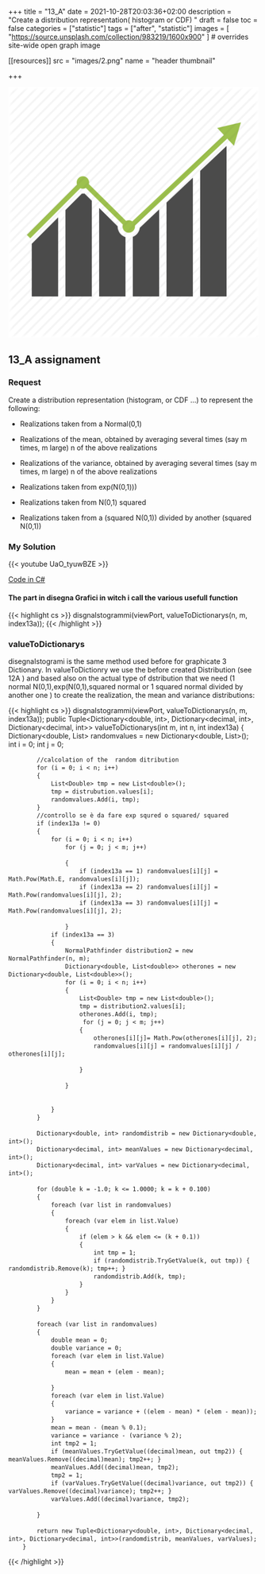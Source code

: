 +++
title = "13_A"
date = 2021-10-28T20:03:36+02:00
description = "Create a distribution representation( histogram or CDF) "
draft = false
toc = false
categories = ["statistic"]
tags = ["after", "statistic"]
images = [
  "https://source.unsplash.com/collection/983219/1600x900"
] # overrides site-wide open graph image

[[resources]]
  src = "images/2.png"
  name = "header thumbnail"

+++

![header](images/2.png)

## 13_A assignament

### Request
Create  a distribution representation (histogram, or CDF ...) to represent the following:

- Realizations taken from a Normal(0,1)

- Realizations of the mean, obtained by averaging several times (say m times, m large) n of the above realizations
- Realizations of the variance, obtained by averaging several times (say m times, m large) n of the above realizations

- Realizations taken from exp(N(0,1)))

- Realizations taken from N(0,1) squared

- Realizations taken from a (squared N(0,1)) divided by another (squared N(0,1))


### My Solution

{{< youtube UaO_tyuwBZE >}}


[Code in C#](https://github.com/yuky2020/Statistics-Pratical-LABS/tree/main/Assignment11/C%23/BernulliGraphics)


#### The part in disegna Grafici in witch i call the various usefull function

{{< highlight cs >}}
  disgnaIstogrammi(viewPort, valueToDictionarys(n, m, index13a));
   {{< /highlight >}}

### valueToDictionarys
disegnaIstogrami is the same method used before for graphicate 3 Dictionary.
 In valueToDictionry we use the before created Distribution (see 12A ) and  based also on the actual type of dstribution that we need  (1 normal N(0,1),exp(N(0,1),squared normal or 1 squared normal divided by another one ) to create the realization, the mean and variance distributions:
 
{{< highlight cs >}}
  disgnaIstogrammi(viewPort, valueToDictionarys(n, m, index13a)); public Tuple<Dictionary<double, int>, Dictionary<decimal, int>, Dictionary<decimal, int>> valueToDictionarys(int m, int n, int index13a)
        {
            Dictionary<double, List<double>> randomvalues = new Dictionary<double, List<double>>();
            int i = 0;
            int j = 0;


            //calcolation of the  random ditribution
            for (i = 0; i < n; i++)
            {
                List<Double> tmp = new List<double>();
                tmp = distrubution.values[i];
                randomvalues.Add(i, tmp);
            }
            //controllo se è da fare exp squred o squared/ squared 
            if (index13a != 0)
            {
                for (i = 0; i < n; i++)
                    for (j = 0; j < m; j++)

                    {
                        if (index13a == 1) randomvalues[i][j] = Math.Pow(Math.E, randomvalues[i][j]);
                        if (index13a == 2) randomvalues[i][j] = Math.Pow(randomvalues[i][j], 2);
                        if (index13a == 3) randomvalues[i][j] = Math.Pow(randomvalues[i][j], 2);

                    }
                if (index13a == 3)
                {
                    NormalPathfinder distribution2 = new NormalPathfinder(n, m);
                    Dictionary<double, List<double>> otherones = new Dictionary<double, List<double>>();
                    for (i = 0; i < n; i++)
                    {
                        List<Double> tmp = new List<double>();
                        tmp = distribution2.values[i];
                        otherones.Add(i, tmp);
                         for (j = 0; j < m; j++)
                        {
                            otherones[i][j]= Math.Pow(otherones[i][j], 2);
                            randomvalues[i][j] = randomvalues[i][j] / otherones[i][j]; 

                        }

                    }


                }
            }

            Dictionary<double, int> randomdistrib = new Dictionary<double, int>();
            Dictionary<decimal, int> meanValues = new Dictionary<decimal, int>();
            Dictionary<decimal, int> varValues = new Dictionary<decimal, int>();

            for (double k = -1.0; k <= 1.0000; k = k + 0.100)
            {
                foreach (var list in randomvalues)
                {
                    foreach (var elem in list.Value)
                    {
                        if (elem > k && elem <= (k + 0.1))
                        {
                            int tmp = 1;
                            if (randomdistrib.TryGetValue(k, out tmp)) { randomdistrib.Remove(k); tmp++; }
                            randomdistrib.Add(k, tmp);
                        }
                    }
                }
            }

            foreach (var list in randomvalues)
            {
                double mean = 0;
                double variance = 0;
                foreach (var elem in list.Value)
                {
                    mean = mean + (elem - mean);

                }
                foreach (var elem in list.Value)
                {
                    variance = variance + ((elem - mean) * (elem - mean));
                }
                mean = mean - (mean % 0.1);
                variance = variance - (variance % 2);
                int tmp2 = 1;
                if (meanValues.TryGetValue((decimal)mean, out tmp2)) { meanValues.Remove((decimal)mean); tmp2++; }
                meanValues.Add((decimal)mean, tmp2);
                tmp2 = 1;
                if (varValues.TryGetValue((decimal)variance, out tmp2)) { varValues.Remove((decimal)variance); tmp2++; }
                varValues.Add((decimal)variance, tmp2);

            }

            return new Tuple<Dictionary<double, int>, Dictionary<decimal, int>, Dictionary<decimal, int>>(randomdistrib, meanValues, varValues);
        }
   {{< /highlight >}}
